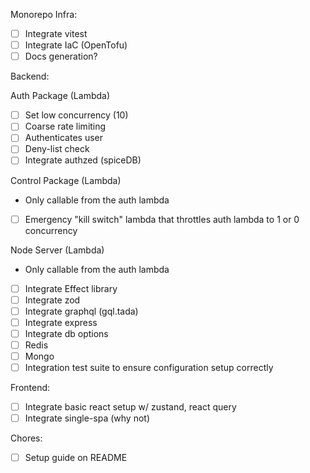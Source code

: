 Monorepo Infra:

- [ ] Integrate vitest
- [ ] Integrate IaC (OpenTofu)
- [ ] Docs generation?

Backend:

Auth Package (Lambda)

- [ ] Set low concurrency (10)
- [ ] Coarse rate limiting
- [ ] Authenticates user
- [ ] Deny-list check
- [ ] Integrate authzed (spiceDB)

Control Package (Lambda)

- Only callable from the auth lambda

- [ ] Emergency "kill switch" lambda that throttles auth lambda to 1 or 0 concurrency

Node Server (Lambda)

- Only callable from the auth lambda

- [ ] Integrate Effect library
- [ ] Integrate zod
- [ ] Integrate graphql (gql.tada)
- [ ] Integrate express
- [ ] Integrate db options
- [ ] Redis
- [ ] Mongo
- [ ] Integration test suite to ensure configuration setup correctly

Frontend:

- [ ] Integrate basic react setup w/ zustand, react query
- [ ] Integrate single-spa (why not)

Chores:

- [ ] Setup guide on README

